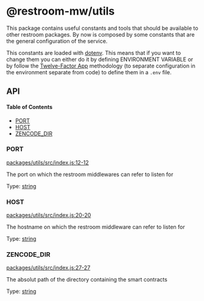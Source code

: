 # @restroom-mw/utils

This package contains useful constants and tools that should be available to other restroom packages.
By now is composed by some constants that are the general configuration of the service.

This constants are loaded with [dotenv](https://github.com/motdotla/dotenv). This means
that if you want to change them you can either do it by defining ENVIRONMENT VARIABLE or
by follow the [Twelve-Factor App](http://12factor.net/config) methodology (to separate 
configuration in the environment separate from code) to define them in a `.env` file.

## API

<!-- Generated by documentation.js. Update this documentation by updating the source code. -->

#### Table of Contents

-   [PORT](#port)
-   [HOST](#host)
-   [ZENCODE_DIR](#zencode_dir)

### PORT

[packages/utils/src/index.js:12-12](https://github.com/dyne/restroom-mw/blob/2070f26ed2bbc93cb0bdb9cf19bfdbdfc0b9ae29/packages/utils/src/index.js#L12-L12 "Source code on GitHub")

The port on which the restroom middlewares can refer to listen for

Type: [string](https://developer.mozilla.org/docs/Web/JavaScript/Reference/Global_Objects/String)

### HOST

[packages/utils/src/index.js:20-20](https://github.com/dyne/restroom-mw/blob/2070f26ed2bbc93cb0bdb9cf19bfdbdfc0b9ae29/packages/utils/src/index.js#L20-L20 "Source code on GitHub")

The hostname on which the restroom middleware can refer to listen for

Type: [string](https://developer.mozilla.org/docs/Web/JavaScript/Reference/Global_Objects/String)

### ZENCODE_DIR

[packages/utils/src/index.js:27-27](https://github.com/dyne/restroom-mw/blob/2070f26ed2bbc93cb0bdb9cf19bfdbdfc0b9ae29/packages/utils/src/index.js#L27-L27 "Source code on GitHub")

The absolut path of the directory containing the smart contracts

Type: [string](https://developer.mozilla.org/docs/Web/JavaScript/Reference/Global_Objects/String)
